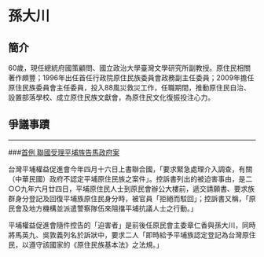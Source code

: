 # 孫大川


## 簡介

60歲，現任總統府國策顧問、國立政治大學臺灣文學研究所副教授。原住民相關著作頗豐；1996年出任首任行政院原住民族委員會政務副主任委員；2009年擔任原住民族委員會主任委員，投入88風災救災工作，任職期間，推動原住民自治、設置部落學校、成立原住民族文獻會，為原住民文化復振投注心力。


## 爭議事蹟

---
###[首例 聯國受理平埔族告馬政府案](http://webarchive.ncl.edu.tw/archive/disk16/62/00/78/85/60/201006283003/20110521/web/coolloud.org.tw/node/52224.html)

台灣平埔權益促進會今年四月十六日上書聯合國，「要求緊急處理介入調查，有關（中華民國）政府不認定平埔原住民族之案件」。控訴書列出的被迫害事由，是二○○九年六月廿四日，平埔原住民人士到原民會辦公大樓前，遞交請願書、要求族群身分登記及回復平埔族原住民身分時，被官員「拒絕而駁回」；控訴書又稱，「原民會及地方機構並派遣警察隊伍來阻擋平埔抗議人士之行動。」

平埔權益促進會隨件控告的「迫害者」是前後任原民會主委章仁香與孫大川，同時將馬英九、吳敦義列名於訴狀中，要求二人「即時給予平埔族認定登記為台灣原住民，以遵守該國家的《原住民族基本法》之法規。」

